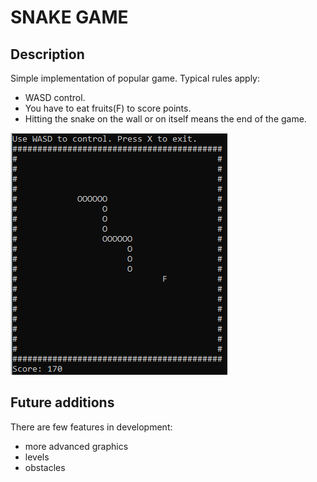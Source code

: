 # SNAKE GAME

## Description

Simple implementation of popular game.
Typical rules apply:
- WASD control.
- You have to eat fruits(F) to score points. 
- Hitting the snake on the wall or on itself means the end of the game.

![Screenshot](img/console.png)

## Future additions
There are few features in development:
- more advanced graphics
- levels
- obstacles